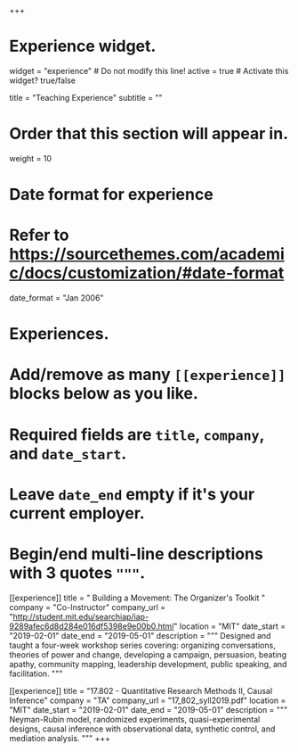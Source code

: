 +++
# Experience widget.
widget = "experience"  # Do not modify this line!
active = true  # Activate this widget? true/false

title = "Teaching Experience"
subtitle = ""

# Order that this section will appear in.
weight = 10

# Date format for experience
#   Refer to https://sourcethemes.com/academic/docs/customization/#date-format
date_format = "Jan 2006"

# Experiences.
#   Add/remove as many `[[experience]]` blocks below as you like.
#   Required fields are `title`, `company`, and `date_start`.
#   Leave `date_end` empty if it's your current employer.
#   Begin/end multi-line descriptions with 3 quotes `"""`.

[[experience]]
  title = " Building a Movement: The Organizer's Toolkit "
  company = "Co-Instructor"
  company_url = "http://student.mit.edu/searchiap/iap-9289afec6d8d284e016df5398e9e00b0.html"
  location = "MIT"
  date_start = "2019-02-01"
  date_end = "2019-05-01"
  description = """
  Designed and taught a four-week workshop series covering: organizing conversations, theories of power and change, developing a campaign, persuasion, beating apathy, community mapping, leadership development, public speaking, and facilitation.
  """

[[experience]]
  title = "17.802 - Quantitative Research Methods II, Causal Inference"
  company = "TA"
  company_url = "17_802_syll2019.pdf"
  location = "MIT"
  date_start = "2019-02-01"
  date_end = "2019-05-01"
  description = """
  Neyman-Rubin model, randomized experiments, quasi-experimental designs, causal inference with observational data, synthetic control, and mediation analysis.
  """
+++
